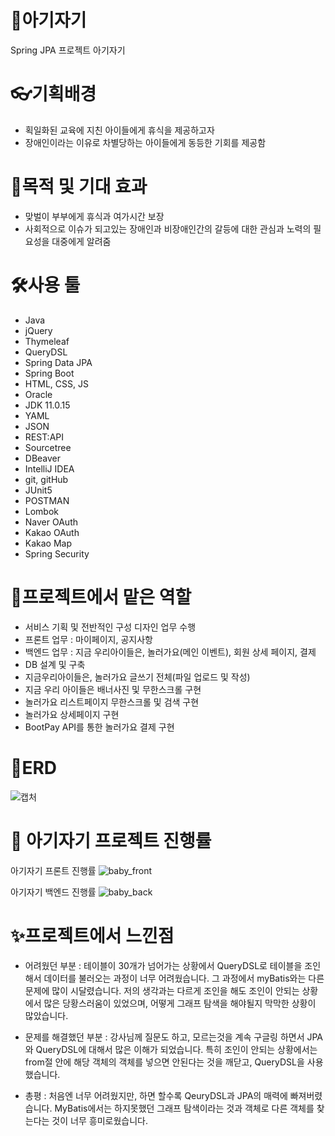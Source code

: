 # 🎃아기자기
Spring JPA 프로젝트 아기자기


# 👓기획배경
- 획일화된 교육에 지친 아이들에게 휴식을 제공하고자
- 장애인이라는 이유로 차별당하는 아이들에게 동등한 기회를 제공함

# 🎉목적 및 기대 효과
- 맞벌이 부부에게 휴식과 여가시간 보장
- 사회적으로 이슈가 되고있는 장애인과 비장애인간의 갈등에 대한 관심과 노력의 필요성을 대중에게 알려줌


# 🛠사용 툴
- Java
- jQuery
- Thymeleaf
- QueryDSL
- Spring Data JPA
- Spring Boot
- HTML, CSS, JS
- Oracle
- JDK 11.0.15
- YAML
- JSON
- REST:API
- Sourcetree
- DBeaver
- IntelliJ IDEA
- git, gitHub
- JUnit5
- POSTMAN
- Lombok
- Naver OAuth
- Kakao OAuth
- Kakao Map
- Spring Security

# 💪프로젝트에서 맡은 역할 
- 서비스 기획 및 전반적인 구성 디자인 업무 수행
- 프론트 업무 : 마이페이지, 공지사항
- 백엔드 업무 : 지금 우리아이들은, 놀러가요(메인 이벤트), 회원 상세 페이지, 결제
- DB 설계 및 구축 
- 지금우리아이들은, 놀러가요 글쓰기 전체(파일 업로드 및 작성)
- 지금 우리 아이들은 배너사진 및 무한스크롤 구현
- 놀러가요 리스트페이지 무한스크롤 및 검색 구현
- 놀러가요 상세페이지 구현
- BootPay API를 통한 놀러가요 결제 구현

# 🎈ERD
![캡처](https://github.com/dev-Adward/baby-baby/assets/122762326/8ef166aa-117a-4879-aa98-a22a1ad38f07)



# 📅 아기자기 프로젝트 진행률
아기자기 프론트 진행률
![baby_front](https://github.com/dev-Adward/baby-baby/assets/122762326/f5f210a4-60ba-4e35-b5cd-7cf9a07c71ea)

아기자기 백엔드 진행률
![baby_back](https://github.com/dev-Adward/baby-baby/assets/122762326/46e8c673-c48f-43f4-bfe9-4d07b4608238)



# ✨프로젝트에서 느낀점
- 어려웠던 부분 
 : 테이블이 30개가 넘어가는 상황에서 QueryDSL로 테이블을 조인해서 데이터를 불러오는 과정이 너무 어려웠습니다.
그 과정에서 myBatis와는 다른 문제에 많이 시달렸습니다. 저의 생각과는 다르게 조인을 해도 조인이 안되는 상황에서 많은 당황스러움이 있었으며,
어떻게 그래프 탐색을 해야될지 막막한 상황이 많았습니다.

- 문제를 해결했던 부분
 : 강사님께 질문도 하고, 모르는것을 계속 구글링 하면서 JPA와 QueryDSL에 대해서 많은 이해가 되었습니다. 
특히 조인이 안되는 상황에서는 from절 안에 해당 객체의 객체를 넣으면 안된다는 것을 깨닫고, QueryDSL을 사용했습니다.

- 총평 
: 처음엔 너무 어려웠지만, 하면 할수록 QeuryDSL과 JPA의 매력에 빠져버렸습니다. 
MyBatis에서는 하지못했던 그래프 탐색이라는 것과 객체로 다른 객체를 찾는다는 것이 너무 흥미로웠습니다.
